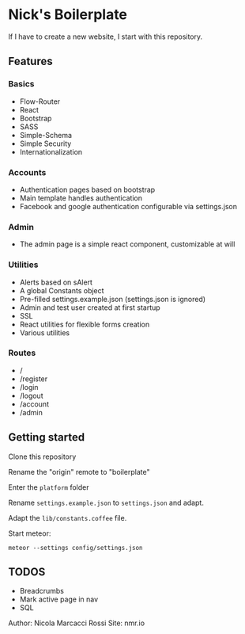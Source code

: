 # Nick's Boilerplate

If I have to create a new website, I start with this repository.

## Features

### Basics

* Flow-Router
* React
* Bootstrap
* SASS
* Simple-Schema
* Simple Security
* Internationalization

### Accounts

* Authentication pages based on bootstrap
* Main template handles authentication
* Facebook and google authentication configurable via settings.json

### Admin

* The admin page is a simple react component, customizable at will

### Utilities

* Alerts based on sAlert
* A global Constants object
* Pre-filled settings.example.json (settings.json is ignored)
* Admin and test user created at first startup
* SSL
* React utilities for flexible forms creation
* Various utilities

### Routes

* /
* /register
* /login
* /logout
* /account
* /admin

## Getting started

Clone this repository

Rename the "origin" remote to "boilerplate"

Enter the `platform` folder

Rename `settings.example.json` to `settings.json` and adapt.

Adapt the `lib/constants.coffee` file.

Start meteor:

    meteor --settings config/settings.json

## TODOS

* Breadcrumbs
* Mark active page in nav
* SQL

Author: Nicola Marcacci Rossi
Site: nmr.io
